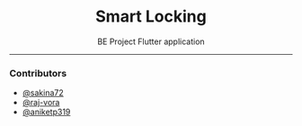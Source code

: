 <h1 align="center">Smart Locking</h1>
<p align="center">BE Project Flutter application</p>

------------------------------------------

### Contributors

- [@sakina72](https://github.com/sakina72)
- [@raj-vora](https://github.com/raj-vora)
- [@aniketp319](https://github.com/aniketp319)
